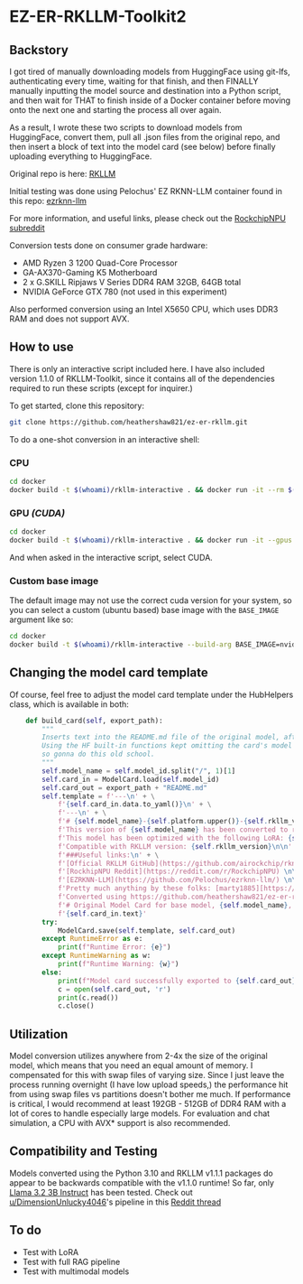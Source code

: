 # EZ-ER-RKLLM-Toolkit2

## Backstory

I got tired of manually downloading models from HuggingFace using git-lfs, authenticating every time, waiting for that finish, and then FINALLY manually inputting the model source and destination into a Python script, and then wait for THAT to finish inside of a Docker container before moving onto the next one and starting the process all over again.

As a result, I wrote these two scripts to download models from HuggingFace, convert them, pull all .json files from the original repo, and then insert a block of text into the model card (see below) before finally uploading everything to HuggingFace.

Original repo is here: [RKLLM](https://github.com/airockchip/rknn-llm)

Initial testing was done using Pelochus' EZ RKNN-LLM container found in this repo: [ezrknn-llm](https://github.com/Pelochus/ezrknn-llm/)

For more information, and useful links, please check out the [RockchipNPU subreddit](https://reddit.com/r/RockchipNPU)

Conversion tests done on consumer grade hardware:

- AMD Ryzen 3 1200 Quad-Core Processor
- GA-AX370-Gaming K5 Motherboard
- 2 x G.SKILL Ripjaws V Series DDR4 RAM 32GB, 64GB total
- NVIDIA GeForce GTX 780 (not used in this experiment)

Also performed conversion using an Intel X5650 CPU, which uses DDR3 RAM and does not support AVX.

## How to use

There is only an interactive script included here. I have also included version 1.1.0 of RKLLM-Toolkit, since it contains all of the dependencies required to run these scripts (except for inquirer.)

To get started, clone this repository:

```bash
git clone https://github.com/heathershaw821/ez-er-rkllm.git
```

To do a one-shot conversion in an interactive shell:

### CPU

```bash
cd docker
docker build -t $(whoami)/rkllm-interactive . && docker run -it --rm $(whoami)/rkllm-interactive
```

### GPU _(CUDA)_

```bash
cd docker
docker build -t $(whoami)/rkllm-interactive . && docker run -it --gpus all --rm $(whoami)/rkllm-interactive
```

And when asked in the interactive script, select CUDA.

### Custom base image

The default image may not use the correct cuda version for your system, so you can select a custom (ubuntu based) base image with the `BASE_IMAGE` argument like so:

```bash
cd docker
docker build -t $(whoami)/rkllm-interactive --build-arg BASE_IMAGE=nvidia/cuda:12.4.1-devel-ubuntu22.04 . && docker run -it --gpus all --rm $(whoami)/rkllm-interactive
```

## Changing the model card template

Of course, feel free to adjust the model card template under the HubHelpers class, which is available in both:

```python
    def build_card(self, export_path):
        """
        Inserts text into the README.md file of the original model, after the model data.
        Using the HF built-in functions kept omitting the card's model data,
        so gonna do this old school.
        """
        self.model_name = self.model_id.split("/", 1)[1]
        self.card_in = ModelCard.load(self.model_id)
        self.card_out = export_path + "README.md"
        self.template = f'---\n' + \
            f'{self.card_in.data.to_yaml()}\n' + \
            f'---\n' + \
            f'# {self.model_name}-{self.platform.upper()}-{self.rkllm_version}\n\n' + \
            f'This version of {self.model_name} has been converted to run on the {self.platform.upper()} NPU using {self.qtype} quantization.\n\n' + \
            f'This model has been optimized with the following LoRA: {self.lora_id}\n\n' + \
            f'Compatible with RKLLM version: {self.rkllm_version}\n\n' + \
            f'###Useful links:\n' + \
            f'[Official RKLLM GitHub](https://github.com/airockchip/rknn-llm) \n\n' + \
            f'[RockhipNPU Reddit](https://reddit.com/r/RockchipNPU) \n\n' + \
            f'[EZRKNN-LLM](https://github.com/Pelochus/ezrknn-llm/) \n\n' + \
            f'Pretty much anything by these folks: [marty1885][https://github.com/marty1885] and [happyme531](https://huggingface.co/happyme531) \n\n' + \
            f'Converted using https://github.com/heathershaw821/ez-er-rkllm-toolkit2 \n\n' + \
            f'# Original Model Card for base model, {self.model_name}, below:\n\n' + \
            f'{self.card_in.text}'
        try:
            ModelCard.save(self.template, self.card_out)
        except RuntimeError as e:
            print(f"Runtime Error: {e}")
        except RuntimeWarning as w:
            print(f"Runtime Warning: {w}")
        else:
            print(f"Model card successfully exported to {self.card_out}!")
            c = open(self.card_out, 'r')
            print(c.read())
            c.close()
```

## Utilization

Model conversion utilizes anywhere from 2-4x the size of the original model, which means that you need an equal amount of memory. I compensated for this with swap files of varying size. Since I just leave the process running overnight (I have low upload speeds,) the performance hit from using swap files vs partitions doesn't bother me much. If performance is critical, I would recommend at least 192GB - 512GB of DDR4 RAM with a lot of cores to handle especially large models. For evaluation and chat simulation, a CPU with AVX\* support is also recommended.

## Compatibility and Testing

Models converted using the Python 3.10 and RKLLM v1.1.1 packages do appear to be backwards compatible with the v1.1.0 runtime! So far, only [Llama 3.2 3B Instruct](https://huggingface.co/c01zaut/Llama-3.2-3B-Instruct-rk3588-1.1.1/blob/main/Llama-3.2-3B-Instruct-rk3588-w8a8_g128-opt-0-hybrid-ratio-1.0.rkllm) has been tested. Check out [u/DimensionUnlucky4046](https://www.reddit.com/user/DimensionUnlucky4046/)'s pipeline in this [Reddit thread](https://www.reddit.com/r/RockchipNPU/comments/1gi2web/llama3_for_rk3588_available/)

## To do

- Test with LoRA
- Test with full RAG pipeline
- Test with multimodal models
